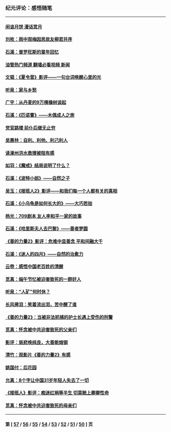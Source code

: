### 纪元评论：感悟随笔
---
#### [闲谈月饼 漫话赏月](../../pages/nsc1035/n14084548.md?10190330) 
#### [刘枚：雨中观梅因思故友柳君并序](../../pages/nsc1035/n14084198.md?10190330) 
#### [石溪：普罗旺斯的童年回忆](../../pages/nsc1035/n14079638.md?10190330) 
#### [油管热门频道 翻墙必看视频 新闻](ok?10190330)
#### [文韬：《夏令营》影评——一句台词唤醒心里的光](../../pages/nsc1035/n14079107.md?10190330) 
#### [听泉：家与乡愁](../../pages/nsc1035/n14068482.md?10190330) 
#### [广宇：从丹麦的9万棵橡树谈起](../../pages/nsc1035/n14061428.md?10190330) 
#### [石溪：《匹诺曹》——木偶成人之旅](../../pages/nsc1035/n14061424.md?10190330) 
#### [党官跳楼 前仆后继无止穷](../../pages/nsc1035/n14058175.md?10190330) 
#### [吴惠林：自利、利他、利己利人](../../pages/nsc1035/n14052459.md?10190330) 
#### [读涿州洪水救搜被阻有感](../../pages/nsc1035/n14049641.md?10190330) 
#### [如羽：《魔戒》结局说明了什么？](../../pages/nsc1035/n14048860.md?10190330) 
#### [石溪：《波特小姐》——自然之子](../../pages/nsc1035/n14048291.md?10190330) 
#### [吴玉：《接班人2》影评——和我们每一个人都有关的真相](../../pages/nsc1035/n14041114.md?10190330) 
#### [石溪：《小乌龟是如何长大的》——大巧若拙](../../pages/nsc1035/n14037479.md?10190330) 
#### [杨光：709剧本 友人李和平一家的故事](../../pages/nsc1035/n14032047.md?10190330) 
#### [石溪：《哈里斯夫人去巴黎》——善者梦圆](../../pages/nsc1035/n14031778.md?10190330) 
#### [《善的力量2》影评：危难中显善念 平和间融大千](../../pages/nsc1035/n14028390.md?10190330) 
#### [石溪：《迷人的四月》——自然的治愈力](../../pages/nsc1035/n14027049.md?10190330) 
#### [云卷：感悟中国老百姓的清醒](../../pages/nsc1035/n14025152.md?10190330) 
#### [觅真：端午节忆被迫害致死的一群好人](../../pages/nsc1035/n14020985.md?10190330) 
#### [听泉：“人矿”何时休？](../../pages/nsc1035/n14016609.md?10190330) 
#### [长风拂泪：笑着流出泪，苦中醒了谁](../../pages/nsc1035/n14016469.md?10190330) 
#### [《善的力量2》：当被非法抓捕的护士长遇上受伤的刑警](../../pages/nsc1035/n14015561.md?10190330) 
#### [觅真：怀念被中共迫害致死的父亲们](../../pages/nsc1035/n14014258.md?10190330) 
#### [影评：慈悲唤纯良，大善能熔钢](../../pages/nsc1035/n14010867.md?10190330) 
#### [清竹：观影片《善的力量2》有感](../../pages/nsc1035/n14010015.md?10190330) 
#### [姚国付：后花园](../../pages/nsc1035/n14005301.md?10190330) 
#### [允真：8个字让中国31岁年轻人失去了一切](../../pages/nsc1035/n13999093.md?10190330) 
#### [《接班人》影评：痴迷红祸等半生 切莫赔上卿卿性命](../../pages/nsc1035/n13998676.md?10190330) 
#### [觅真：怀念被中共迫害致死的母亲们](../../pages/nsc1035/n13997271.md?10190330) 

---
#### 第 [ [57](./57.md?10190330) / [56](./56.md?10190330) / [55](./55.md?10190330) / [54](./54.md?10190330) / [53](./53.md?10190330) / [52](./52.md?10190330) / [51](./51.md?10190330) / [50](./50.md?10190330) ] 页
